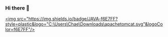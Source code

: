 ### Hi there 👋

<!--
**HeegeneChae/HeegeneChae** is a ✨ _special_ ✨ repository because its `README.md` (this file) appears on your GitHub profile.

Here are some ideas to get you started:

- 🔭 I’m currently working on ...
- 🌱 I’m currently learning ...
- 👯 I’m looking to collaborate on ...
- 🤔 I’m looking for help with ...
- 💬 Ask me about ...
- 📫 How to reach me: ...
- 😄 Pronouns: ...
- ⚡ Fun fact: ...
-->

<a href="github.com" target="_blank"><img src="https://img.shields.io/badge/JAVA-f6E7FF?style=plastic&logo="C:\Users\Chae\Downloads\apachetomcat.svg"&logoColor=f6E7FF"/></a>


